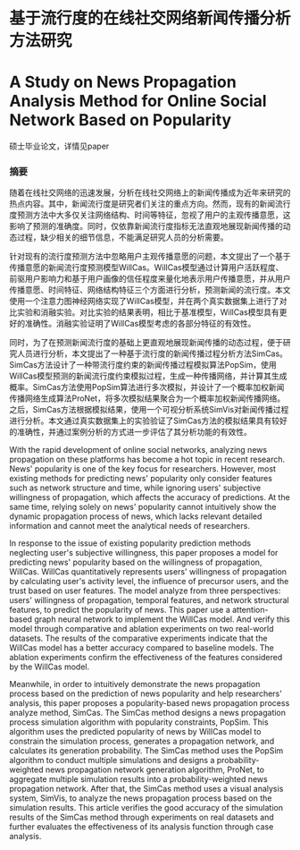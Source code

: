 # 基于流行度的在线社交网络新闻传播分析方法研究
# A Study on News Propagation Analysis Method for Online Social Network Based on Popularity

硕士毕业论文，详情见paper

### 摘要
随着在线社交网络的迅速发展，分析在线社交网络上的新闻传播成为近年来研究的热点内容。其中，新闻流行度是研究者们关注的重点方向。然而，现有的新闻流行度预测方法中大多仅关注网络结构、时间等特征，忽视了用户的主观传播意愿，这影响了预测的准确度。同时，仅依靠新闻流行度指标无法直观地展现新闻传播的动态过程，缺少相关的细节信息，不能满足研究人员的分析需要。

针对现有的流行度预测方法中忽略用户主观传播意愿的问题，本文提出了一个基于传播意愿的新闻流行度预测模型WillCas。WillCas模型通过计算用户活跃程度、前驱用户影响力和基于用户画像的信任程度来量化地表示用户传播意愿，并从用户传播意愿、时间特征、网络结构特征三个方面进行分析，预测新闻的流行度。本文使用一个注意力图神经网络实现了WillCas模型，并在两个真实数据集上进行了对比实验和消融实验。对比实验的结果表明，相比于基准模型，WillCas模型具有更好的准确性。消融实验证明了WillCas模型考虑的各部分特征的有效性。

同时，为了在预测新闻流行度的基础上更直观地展现新闻传播的动态过程，便于研究人员进行分析，本文提出了一种基于流行度的新闻传播过程分析方法SimCas。SimCas方法设计了一种带流行度约束的新闻传播过程模拟算法PopSim，使用WillCas模型预测的新闻流行度约束模拟过程，生成一种传播网络，并计算其生成概率。SimCas方法使用PopSim算法进行多次模拟，并设计了一个概率加权新闻传播网络生成算法ProNet，将多次模拟结果聚合为一个概率加权新闻传播网络。之后，SimCas方法根据模拟结果，使用一个可视分析系统SimVis对新闻传播过程进行分析。本文通过真实数据集上的实验验证了SimCas方法的模拟结果具有较好的准确性，并通过案例分析的方式进一步评估了其分析功能的有效性。

With the rapid development of online social networks, analyzing news propagation on these platforms has become a hot topic in recent research. News' popularity is one of the key focus for researchers. However, most existing methods for predicting news' popularity only consider features such as network structure and time, while ignoring users' subjective willingness  of propagation, which affects the accuracy of predictions. At the same time, relying solely on news' popularity cannot intuitively show the dynamic propagation process of news, which lacks relevant detailed information and cannot meet the analytical needs of researchers.

In response to the issue of existing popularity prediction methods neglecting user's subjective willingness, this paper proposes a model for predicting news' popularity based on the willingness of propagation, WillCas. WillCas quantitatively represents users' willingness of propagation by calculating user's activity level, the influence of precursor users, and the trust based on user features. The model analyze from three perspectives: users' willingness of propagation, temporal features, and network structural features, to predict the popularity of news. This paper use a attention-based graph neural network to implement the WillCas model. And verify this model through comparative and ablation experiments on two real-world datasets. The results of the comparative experiments indicate that the WillCas model has a better accuracy compared to baseline models. The ablation experiments confirm the effectiveness of the features considered by the WillCas model.

Meanwhile, in order to intuitively demonstrate the news propagation process based on the prediction of news popularity and help researchers' analysis, this paper proposes a popularity-based news propagation process analyze method, SimCas. The SimCas method designs a news propagation process simulation algorithm with popularity constraints, PopSim. This algorithm uses the predicted popularity of news by WillCas model to constrain the simulation process, generates a propagation network, and calculates its generation probability. The SimCas method uses the PopSim algorithm to conduct multiple simulations and designs a probability-weighted news propagation network generation algorithm, ProNet, to aggregate multiple simulation results into a probability-weighted news propagation network. After that, the SimCas method uses a visual analysis system, SimVis, to analyze the news propagation process based on the simulation results. This article verifies the good accuracy of the simulation results of the SimCas method through experiments on real datasets and further evaluates the effectiveness of its analysis function through case analysis.
